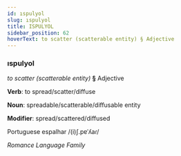 ```yaml
---
id: ıspulyol
slug: ıspulyol
title: ISPULYOL
sidebar_position: 62
hoverText: to scatter (scatterable entity) § Adjective
---
```


### ıspulyol

*to scatter (scatterable entity)* **§** Adjective

**Verb**: to spread/scatter/diffuse

**Noun**: spreadable/scatterable/diffusable entity

**Modifier**: spread/scattered/diffused

Portuguese espalhar /(i)ʃ.pɐˈʎaɾ/

*Romance Language Family*